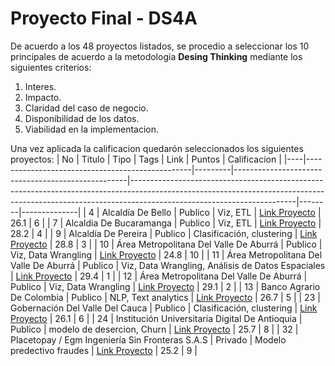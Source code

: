 # Proyecto Final - DS4A

De acuerdo a los 48 proyectos listados, se procedio a seleccionar los 10 principales de acuerdo a la metodologia **Desing Thinking** mediante los siguientes criterios:

 1. Interes.
 2. Impacto.
 3. Claridad del caso de negocio.
 4. Disponibilidad de los datos.
 5. Viabilidad en la implementacion.
 
 Una vez aplicada la calificacion quedarón seleccionados los siguientes proyectos:
 | No | Titulo                                          | Tipo    | Tags                                              | Link                                                                                                                                                                                                | Puntos | Calificacion |
|----|-------------------------------------------------|---------|---------------------------------------------------|-----------------------------------------------------------------------------------------------------------------------------------------------------------------------------------------------------|--------|--------------|
| 4  | Alcaldía De Bello                               | Publico | Viz, ETL                                          | [Link Proyecto](https://ds4acolombia3.s3.us-east-2.amazonaws.com/Project+Submissions+by+Entities/Project+Submissions+-+No+Contact+Info/Alcaldi%CC%81a+De+Bello+1.pdf)                               | 26.1   | 6            |
| 7  | Alcaldia De Bucaramanga                         | Publico | Viz, ETL                                          | [Link Proyecto](https://ds4acolombia3.s3.us-east-2.amazonaws.com/Project+Submissions+by+Entities/Project+Submissions+-+No+Contact+Info/Alcaldia+De+Bucaramanga+2.pdf)                               | 28.2   | 4            |
| 9  | Alcaldía De Pereira                             | Publico | Clasificación, clustering                         | [Link Proyecto](https://ds4acolombia3.s3.us-east-2.amazonaws.com/Project+Submissions+by+Entities/Project+Submissions+-+No+Contact+Info/Alcaldi%CC%81a+De+Pereira.pdf)                               | 28.8   | 3            |
| 10 | Área Metropolitana Del Valle De Aburrá          | Publico | Viz, Data Wrangling                               | [Link Proyecto](https://ds4acolombia3.s3.us-east-2.amazonaws.com/Project+Submissions+by+Entities/Project+Submissions+-+No+Contact+Info/A%CC%81rea+Metropolitana+Del+Valle+De+Aburra%CC%81+1.pdf)    | 24.8   | 10           |
| 11 | Área Metropolitana Del Valle De Aburrá          | Publico | Viz, Data Wrangling, Análisis de Datos Espaciales | [Link Proyecto](https://ds4acolombia3.s3.us-east-2.amazonaws.com/Project+Submissions+by+Entities/Project+Submissions+-+No+Contact+Info/A%CC%81rea+Metropolitana+Del+Valle+De+Aburra%CC%81+2.pdf)    | 29.4   | 1            |
| 12 | Área Metropolitana Del Valle De Aburrá          | Publico | Viz, Data Wrangling                               | [Link Proyecto](https://ds4acolombia3.s3.us-east-2.amazonaws.com/Project+Submissions+by+Entities/Project+Submissions+-+No+Contact+Info/A%CC%81rea+Metropolitana+Del+Valle+De+Aburra%CC%81+3.pdf)    | 29.1   | 2            |
| 13 | Banco Agrario De Colombia                       | Publico | NLP, Text analytics                               | [Link Proyecto](https://ds4acolombia3.s3.us-east-2.amazonaws.com/Project+Submissions+by+Entities/Project+Submissions+-+No+Contact+Info/Banco+Agrario+De+Colombia+.pdf)                              | 26.7   | 5            |
| 23 | Gobernación Del Valle Del Cauca                 | Publico | Clasificación, clustering                         | [Link Proyecto](https://ds4acolombia3.s3.us-east-2.amazonaws.com/Project+Submissions+by+Entities/Project+Submissions+-+No+Contact+Info/Gobernacio%CC%81n+Del+Valle+Del+Cauca.pdf)                   | 26.1   | 6            |
| 24 | Institución Universitaria Digital De Antioquia  | Publico | modelo de desercion, Churn                        | [Link Proyecto](https://ds4acolombia3.s3.us-east-2.amazonaws.com/Project+Submissions+by+Entities/Project+Submissions+-+No+Contact+Info/Institucio%CC%81n+Universitaria+Digital+De+Antioquia.pdf)    | 25.7   | 8            |
| 32 | Placetopay / Egm Ingeniería Sin Fronteras S.A.S | Privado | Modelo predectivo fraudes                         | [Link Proyecto](https://ds4acolombia3.s3.us-east-2.amazonaws.com/Project+Submissions+by+Entities/Project+Submissions+-+No+Contact+Info/Placetopay+:+Egm+Ingebieri%CC%81a+Sin+Fronteras+S.A.S+2.pdf) | 25.2   | 9            |
 
